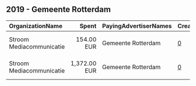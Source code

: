 ## 2019 - Gemeente Rotterdam 
|OrganizationName|Spent|PayingAdvertiserNames|CreativeUrls|Impressions|Genders|AgeBrackets|CountryCodes|BillingAddresses|CandidateBallotInformation|
|:---|---:|:---|:---|---:|:---|:---|:---|:---|:---|
|Stroom Mediacommunicatie|154.00 EUR|Gemeente Rotterdam|[0](https://www.snap.com/political-ads/asset/20f35b1958c5d52de97fa21bdaf0b022341935136d7ffc23bea3a1ef25f3597f?mediaType=mp4)|124,419||30-|netherlands|"Vasteland 40,Rotterdam,3011 BM,NL"||
|Stroom Mediacommunicatie|1,372.00 EUR|Gemeente Rotterdam|[0](https://www.snap.com/political-ads/asset/4d935156db646d77ece4e7a3a573e520beb9ecdc5621439895f25a6c1bac159f?mediaType=mp4)|1,041,366||25-|netherlands|"Vasteland 40,Rotterdam,3011 BM,NL"||
